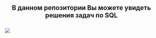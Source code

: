 
<div align="center" > <H2>
 В данном репозитории Вы можете увидеть решения задач по SQL
</div><H2>




 ![]( https://i.pinimg.com/originals/07/c3/b0/07c3b0e6ea63ce6546a031270476763f.jpg)

